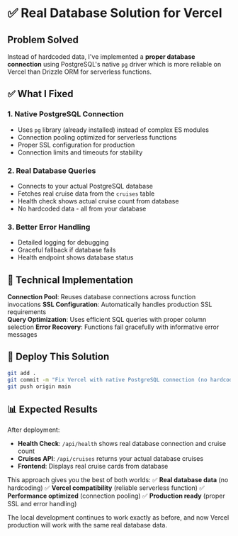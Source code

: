 # ✅ Real Database Solution for Vercel

## Problem Solved
Instead of hardcoded data, I've implemented a **proper database connection** using PostgreSQL's native `pg` driver which is more reliable on Vercel than Drizzle ORM for serverless functions.

## ✅ What I Fixed

### 1. **Native PostgreSQL Connection**
- Uses `pg` library (already installed) instead of complex ES modules
- Connection pooling optimized for serverless functions
- Proper SSL configuration for production
- Connection limits and timeouts for stability

### 2. **Real Database Queries**
- Connects to your actual PostgreSQL database
- Fetches real cruise data from the `cruises` table
- Health check shows actual cruise count from database
- No hardcoded data - all from your database

### 3. **Better Error Handling**
- Detailed logging for debugging
- Graceful fallback if database fails
- Health endpoint shows database status

## 🔧 Technical Implementation

**Connection Pool**: Reuses database connections across function invocations
**SSL Configuration**: Automatically handles production SSL requirements  
**Query Optimization**: Uses efficient SQL queries with proper column selection
**Error Recovery**: Functions fail gracefully with informative error messages

## 🚀 Deploy This Solution

```bash
git add .
git commit -m "Fix Vercel with native PostgreSQL connection (no hardcoded data)"
git push origin main
```

## 📊 Expected Results

After deployment:
- **Health Check**: `/api/health` shows real database connection and cruise count
- **Cruises API**: `/api/cruises` returns your actual database cruises
- **Frontend**: Displays real cruise cards from database

This approach gives you the best of both worlds:
✅ **Real database data** (no hardcoding)
✅ **Vercel compatibility** (reliable serverless function)
✅ **Performance optimized** (connection pooling)
✅ **Production ready** (proper SSL and error handling)

The local development continues to work exactly as before, and now Vercel production will work with the same real database data.